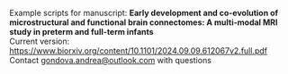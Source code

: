 Example scripts for manuscript: **Early development and co-evolution of microstructural and functional brain
connectomes: A multi-modal MRI study in preterm and full-term infants** <br>
Current version: https://www.biorxiv.org/content/10.1101/2024.09.09.612067v2.full.pdf <br>
Contact gondova.andrea@outlook.com with questions
